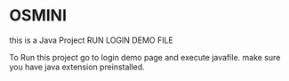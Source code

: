 # OSMINI
this is a Java Project
RUN LOGIN DEMO FILE


To Run this project go to login demo page and execute javafile.  make sure you have java extension preinstalled.
